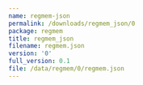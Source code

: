 ```yaml
---
name: regmem-json
permalink: /downloads/regmem_json/0
package: regmem
title: regmem_json
filename: regmem.json
version: '0'
full_version: 0.1
file: /data/regmem/0/regmem.json
---
```

